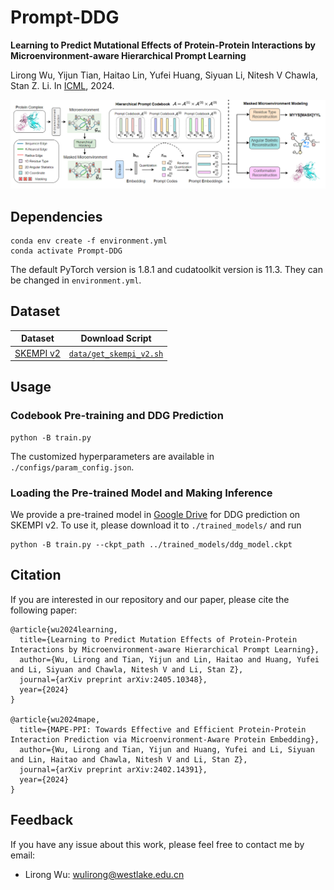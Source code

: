 # Prompt-DDG
**Learning to Predict Mutational Effects of Protein-Protein Interactions by Microenvironment-aware Hierarchical Prompt Learning**

Lirong Wu, Yijun Tian, Haitao Lin, Yufei Huang, Siyuan Li, Nitesh V Chawla, Stan Z. Li. In [ICML](https://openreview.net/forum?id=g89jAdrnAF), 2024.

<p align="center">
  <img src='./assets/framework.PNG' width="800">
</p>



## Dependencies

```
conda env create -f environment.yml
conda activate Prompt-DDG
```
The default PyTorch version is 1.8.1 and cudatoolkit version is 11.3. They can be changed in `environment.yml`.



## Dataset

| Dataset   | Download Script                                    |
| --------- | -------------------------------------------------- |
| [SKEMPI v2](https://life.bsc.es/pid/skempi2) | [`data/get_skempi_v2.sh`](./data/get_skempi_v2.sh) |



## Usage

### Codebook Pre-training and DDG Prediction

```
python -B train.py
```

The customized hyperparameters  are available in `./configs/param_config.json`.



### Loading the Pre-trained Model and Making Inference

We provide a pre-trained model in [Google Drive](https://drive.google.com/file/d/10Cqp42Q-hp2Dm0278EdpCfvKpMKBeiu_/view?usp=sharing) for DDG prediction on SKEMPI v2. To use it, please download it to  `./trained_models/` and run

```
python -B train.py --ckpt_path ../trained_models/ddg_model.ckpt
```



## Citation

If you are interested in our repository and our paper, please cite the following paper:

```
@article{wu2024learning,
  title={Learning to Predict Mutation Effects of Protein-Protein Interactions by Microenvironment-aware Hierarchical Prompt Learning},
  author={Wu, Lirong and Tian, Yijun and Lin, Haitao and Huang, Yufei and Li, Siyuan and Chawla, Nitesh V and Li, Stan Z},
  journal={arXiv preprint arXiv:2405.10348},
  year={2024}
}

@article{wu2024mape,
  title={MAPE-PPI: Towards Effective and Efficient Protein-Protein Interaction Prediction via Microenvironment-Aware Protein Embedding},
  author={Wu, Lirong and Tian, Yijun and Huang, Yufei and Li, Siyuan and Lin, Haitao and Chawla, Nitesh V and Li, Stan Z},
  journal={arXiv preprint arXiv:2402.14391},
  year={2024}
}
```



## Feedback

If you have any issue about this work, please feel free to contact me by email: 
* Lirong Wu: wulirong@westlake.edu.cn
